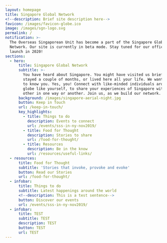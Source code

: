 ```yaml
---
layout: homepage
title: Singapore Global Network
<!--description: Brief site description here-->
favicon: /images/favicon-globe.ico
image: /images/sgn-logo.svg
permalink: /
notification: >-
  The Overseas Singaporean Unit has become a part of the Singapore Global
  Network. Our site is currently in beta mode. Stay tuned for our official
  launch in 2020!
sections:
  - hero:
      title: Singapore Global Network
      subtitle: >-
        You have heard about Singapore. You might have visited us briefly,
        stayed a couple of months, or lived here all your life. We want to get
        to know you. Yes, you! Connect with like-minded individuals around the
        globe like yourself, to share your experiences of Singapore with each
        other in one way or another. Join us, as we build our network.
      background: /images/singapore-aerial-night.jpg
      button: Keep in Touch
      url: /keep-in-touch/
      key_highlights:
        - title: Things to do
          description: Events to connect
          url: /events/sss-in-ny-nov2019/
        - title: Food for Thought
          description: Stories to share
          url: /food-for-thought/
        - title: Resources
          description: Be in the know
          url: /resources/useful-links/
  - resources:
      title: Food for Thought
      subtitle: 'Stories that invoke, provoke and evoke'
      button: Read our Stories
      url: /food-for-thought/
  - infobar:
      title: Things to do
      subtitle: Latest happenings around the world
      <!--description: This is a test sentence-->
      button: Discover our events
      url: /events/sss-in-ny-nov2019/
  - infobar:
      title: TEST
      subtitle: TEST
      description: TEST
      button: TEST
      url: TEST
---
```

